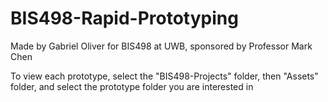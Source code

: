 # BIS498-Rapid-Prototyping
Made by Gabriel Oliver for BIS498 at UWB, sponsored by Professor Mark Chen

To view each prototype, select the "BIS498-Projects" folder, then "Assets" folder, and select the prototype folder you are interested in
